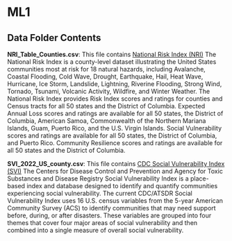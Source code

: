 # ML1

## Data Folder Contents

**NRI_Table_Counties.csv**: This file contains [National Risk Index (NRI)](https://hazards.fema.gov/nri/)
The National Risk Index is a county-level dataset illustrating the United States communities most at risk for 18 natural hazards, including Avalanche, Coastal Flooding, Cold Wave, Drought, Earthquake, Hail, Heat Wave, Hurricane, Ice Storm, Landslide, Lightning, Riverine Flooding, Strong Wind, Tornado, Tsunami, Volcanic Activity, Wildfire, and Winter Weather. The National Risk Index provides Risk Index scores and ratings for counties and Census tracts for all 50 states and the District of Columbia. Expected Annual Loss scores and ratings are available for all 50 states, the District of Columbia, American Samoa, Commonwealth of the Northern Mariana Islands, Guam, Puerto Rico, and the U.S. Virgin Islands. Social Vulnerability scores and ratings are available for all 50 states, the District of Columbia, and Puerto Rico. Community Resilience scores and ratings are available for all 50 states and the District of Columbia.

**SVI_2022_US_county.csv**: This file contains [CDC Social Vulnerability Index (SVI)](https://www.atsdr.cdc.gov/placeandhealth/svi/index.html)
The Centers for Disease Control and Prevention and Agency for Toxic Substances and Disease Registry Social Vulnerability Index is a place-based index and database designed to identify and quantify communities experiencing social vulnerability. The current CDC/ATSDR Social Vulnerability Index uses 16 U.S. census variables from the 5-year American Community Survey (ACS) to identify communities that may need support before, during, or after disasters. These variables are grouped into four themes that cover four major areas of social vulnerability and then combined into a single measure of overall social vulnerability.